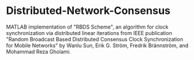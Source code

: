 # Distributed-Network-Consensus

MATLAB implementation of "RBDS Scheme", an algorithm for clock synchronization via distributed linear iterations from IEEE publication "Random Broadcast Based Distributed Consensus Clock Synchronization for Mobile Networks" by Wanlu Sun, Erik G. Ström, Fredrik Brännström, and Mohammad Reza Gholami.
